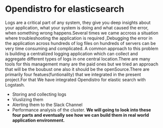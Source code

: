 # Opendistro for elasticsearch
Logs are a critical part of any system, they give you deep insights about your application, what your system is doing and what caused the error, when something wrong happens.Several times we came accross a situation where troubleshooting the application is required ,Debugging the error in the application across hundreds of log files on hundreds of servers can be very time consuming and complicated. A common approach to this problem is building a centralized logging application which can collect and aggregate different types of logs in one central location.There are many tools for this management many are the paid ones but we tried an approach that will be the boubust one also it should be the openSource.There are primarily four featues(funtionality) that we integrated in the present project.For that We have integrated Opendistro for elastic search with Logstash.
- Storing and collecting logs
 - Viuslizing them
 - Alerting them to the Slack Channel
 - Performance analysis of the cluster.
**We will going to look into these four parts and eventually see how we can build them in real world application environment.**
